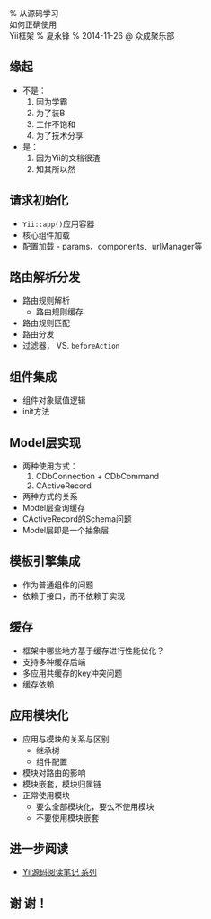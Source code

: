 % 从源码学习<br />如何正确使用<br />Yii框架
% 夏永锋
% 2014-11-26 @ 众成聚乐部

## 缘起

- 不是：
    1. 因为学霸
    2. 为了装B
    3. 工作不饱和
    4. 为了技术分享
- 是：
    1. 因为Yii的文档很渣
    2. 知其所以然


## 请求初始化

- `Yii::app()`应用容器
- 核心组件加载
- 配置加载 - params、components、urlManager等


## 路由解析分发

- 路由规则解析
    - 路由规则缓存
- 路由规则匹配
- 路由分发
- 过滤器， VS. `beforeAction`


## 组件集成

- 组件对象赋值逻辑
- init方法


## Model层实现

- 两种使用方式：
    1. CDbConnection + CDbCommand
    2. CActiveRecord
- 两种方式的关系
- Model层查询缓存
- CActiveRecord的Schema问题
- Model层即是一个抽象层


## 模板引擎集成

- 作为普通组件的问题
- 依赖于接口，而不依赖于实现


## 缓存

- 框架中哪些地方基于缓存进行性能优化？
- 支持多种缓存后端
- 多应用共缓存的key冲突问题
- 缓存依赖


## 应用模块化

- 应用与模块的关系与区别
    - 继承树
    - 组件配置
- 模块对路由的影响
- 模块嵌套，模块归属链
- 正常使用模块
    - 要么全部模块化，要么不使用模块
    - 不要使用模块嵌套


## 进一步阅读

- [Yii源码阅读笔记 系列](http://youngsterxyf.github.io/tag/yii.html)


## 谢 谢！
